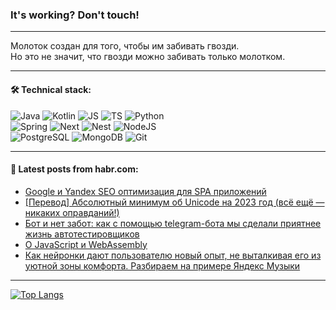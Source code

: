 ### It's working? Don't touch!

---
Молоток создан для того, чтобы им забивать гвозди. <br>
Но это не значит, что гвозди можно забивать только молотком.

---

#### 🛠️ Technical stack:

![Java](https://img.shields.io/badge/Java-informational?logo=Oracle&style=flat&logoColor=white&color=FF4500)
![Kotlin](https://img.shields.io/badge/Kotlin-informational?logo=Kotlin&style=flat&logoColor=white&color=774D97)
![JS](https://img.shields.io/badge/JS-informational?logo=javaScript&style=flat&logoColor=black&color=F7Df1E)
![TS](https://img.shields.io/badge/TypeScript-informational?logo=typeScript&style=flat&logoColor=black&color=017acc)
![Python](https://img.shields.io/badge/Python-informational?logo=Python&style=flat&logoColor=black&color=ffdd54) <br>
![Spring](https://img.shields.io/badge/SpringBoot-informational?logo=SpringBoot&style=flat&logoColor=white&color=6DB33F) 
![Next](https://img.shields.io/badge/Next.js-informational?logo=Next.js&style=flat&logoColor=white&color=3671a1)
![Nest](https://img.shields.io/badge/NestJS-informational?logo=NestJS&style=flat&logoColor=white&color=E0234E)
![NodeJS](https://img.shields.io/badge/NodeJS-informational?logo=node.js&style=flat&logoColor=white&color=70A760) <br>
![PostgreSQL](https://img.shields.io/badge/PostgreSQL-informational?logo=PostgreSQL&style=flat&logoColor=white&color=DAA520)
![MongoDB](https://img.shields.io/badge/MongoDB-informational?logo=MongoDB&style=flat&logoColor=white&color=870000)
![Git](https://img.shields.io/badge/Git-informational?logo=git&style=flat&logoColor=white&color=f74e28)

___

#### 💬 Latest posts from habr.com:

<!-- BLOG-POST-LIST:START -->
- [Google и Yandex SEO оптимизация для SPA приложений](https://habr.com/ru/articles/778236/?utm_source=habrahabr&utm_medium=rss&utm_campaign=778236)
- [[Перевод] Абсолютный минимум об Unicode на 2023 год &lpar;всё ещё — никаких оправданий!&rpar;](https://habr.com/ru/companies/wunderfund/articles/777850/?utm_source=habrahabr&utm_medium=rss&utm_campaign=777850)
- [Бот и нет забот: как с помощью telegram-бота мы сделали приятнее жизнь автотестировщиков](https://habr.com/ru/companies/zyfra/articles/777636/?utm_source=habrahabr&utm_medium=rss&utm_campaign=777636)
- [О JavaScript и WebAssembly](https://habr.com/ru/articles/778240/?utm_source=habrahabr&utm_medium=rss&utm_campaign=778240)
- [Как нейронки дают пользователю новый опыт, не выталкивая его из уютной зоны комфорта. Разбираем на примере Яндекс Музыки](https://habr.com/ru/articles/778230/?utm_source=habrahabr&utm_medium=rss&utm_campaign=778230)
<!-- BLOG-POST-LIST:END -->

---
[![Top Langs](https://github-readme-stats-git-master-advtsetting-gmailcom.vercel.app/api/top-langs/?username=zloylis&langs_count=10&hide_title=false&title_color=e6edf3&size_weight=0.5&count_weight=0.5&layout=compact&hide_border=true&theme=dracula)](https://github.com/zloylis)

<!-- ![GitHub stats](https://github-readme-stats-git-master-advtsetting-gmailcom.vercel.app/api?username=zloylis&show_icons=true&hide_border=true&theme=dracula&hide_title=true&include_all_commits=true&count_private=true&hide=contribs&hide_rank=true) -->
